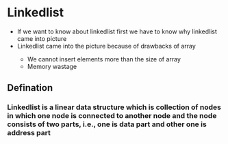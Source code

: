 # Linkedlist
<ul>
  <li>If we want to know about linkedlist first we have to know why linkedlist came into picture</li>
  <li>Linkedlist came into the picture because of drawbacks of array</li>
  <ul>
    <li>We cannot insert elements more than the size of array</li>
    <li>Memory wastage</li>
  </ul>
</ul>
<h2>Defination</h2>
<h3>Linkedlist is a linear data structure which is collection of nodes in which one node is connected to another node and the node consists of two parts, i.e., one is data part and other one is address part</h3>
